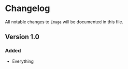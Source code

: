 # Changelog

All notable changes to `Image` will be documented in this file.

## Version 1.0

### Added
- Everything
